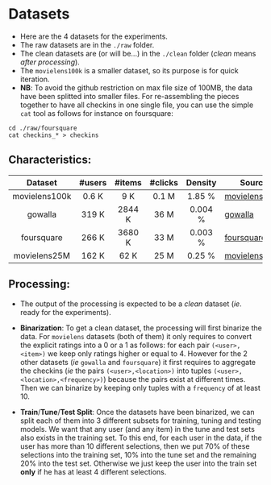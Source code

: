 # Datasets

- Here are the 4 datasets for the experiments.
- The raw datasets are in the `./raw` folder.
- The clean datasets are (or will be...) in the `./clean` folder (_clean_ means _after processing_).
- The `movielens100k` is a smaller dataset, so its purpose is for quick iteration.
- **NB**: To avoid the github restriction on max file size of 100MB, the data have been splitted into smaller files. For re-assembling the pieces together to have all checkins in one single file, you can use the simple `cat` tool as follows for instance on foursquare:
```shell
cd ./raw/foursquare
cat checkins_* > checkins
```

## Characteristics:

| Dataset         | #users   | #items   | #clicks   | Density   | Source                                                                                           |
| :-------------: | :------: | :------: | :-------: | :-------: | ------------------------------------------------------------------------------------------------ |
| movielens100k   | 0.6 K    | 9 K      | 0.1 M     | 1.85 %    | [movielens100k](https://grouplens.org/datasets/movielens/)                                       |
| gowalla         | 319 K    | 2844 K   | 36 M      | 0.004 %   | [gowalla](http://www.yongliu.org/datasets/)                                                      |
| foursquare      | 266 K    | 3680 K   | 33 M      | 0.003 %   | [foursquare](https://sites.google.com/site/yangdingqi/home/foursquare-dataset)                   |
| movielens25M    | 162 K    | 62 K     | 25 M      | 0.25 %    | [movielens25M](https://grouplens.org/datasets/movielens/)                                        |

## Processing:
- The output of the processing is expected to be a _clean_ dataset (_ie_. ready for the experiments).

- **Binarization**: To get a clean dataset, the processing will first binarize the data. For `movielens` datasets (both of them) it only requires to convert the explicit ratings into a 0 or a 1 as follows: for each pair `(<user>,<item>)` we keep only ratings higher or equal to 4. However for the 2 other datasets (_ie_ `gowalla` and `foursquare`) it first requires to aggregate the checkins (_ie_ the pairs `(<user>,<location>)` into tuples `(<user>,<location>,<frequency>)`) because the pairs exist at different times. Then we can binarize by keeping only tuples with a `frequency` of at least 10.

- **Train**/**Tune**/**Test Split**: Once the datasets have been binarized, we can split each of them into 3 different subsets for training, tuning and testing models. We want that any user (and any item) in the tune and test sets also exists in the training set. To this end, for each user in the data, if the user has more than 10 different selections, then we put 70% of these selections into the training set, 10% into the tune set and the remaining 20% into the test set. Otherwise we just keep the user into the train set **only** if he has at least 4 different selections.

